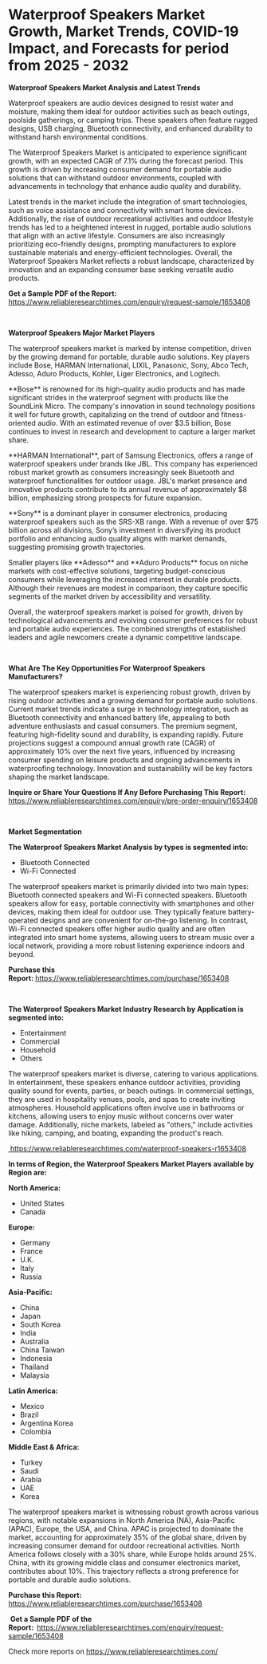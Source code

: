 <p><h1>Waterproof Speakers Market Growth, Market Trends, COVID-19 Impact, and Forecasts for period from 2025 - 2032</h1></p><p><strong>Waterproof Speakers Market Analysis and Latest Trends</strong></p>
<p><p>Waterproof speakers are audio devices designed to resist water and moisture, making them ideal for outdoor activities such as beach outings, poolside gatherings, or camping trips. These speakers often feature rugged designs, USB charging, Bluetooth connectivity, and enhanced durability to withstand harsh environmental conditions. </p><p>The Waterproof Speakers Market is anticipated to experience significant growth, with an expected CAGR of 7.1% during the forecast period. This growth is driven by increasing consumer demand for portable audio solutions that can withstand outdoor environments, coupled with advancements in technology that enhance audio quality and durability. </p><p>Latest trends in the market include the integration of smart technologies, such as voice assistance and connectivity with smart home devices. Additionally, the rise of outdoor recreational activities and outdoor lifestyle trends has led to a heightened interest in rugged, portable audio solutions that align with an active lifestyle. Consumers are also increasingly prioritizing eco-friendly designs, prompting manufacturers to explore sustainable materials and energy-efficient technologies. Overall, the Waterproof Speakers Market reflects a robust landscape, characterized by innovation and an expanding consumer base seeking versatile audio products.</p></p>
<p><strong>Get a Sample PDF of the Report:&nbsp;</strong> <a href="https://www.reliableresearchtimes.com/enquiry/request-sample/1653408?utm_campaign=3036&utm_medium=2&utm_source=Github&utm_content=ia&utm_term=05032025&utm_id=waterproof-speakers">https://www.reliableresearchtimes.com/enquiry/request-sample/1653408</a></p>
<p>&nbsp;</p>
<p><strong>Waterproof Speakers Major Market Players</strong></p>
<p><p>The waterproof speakers market is marked by intense competition, driven by the growing demand for portable, durable audio solutions. Key players include Bose, HARMAN International, LIXIL, Panasonic, Sony, Abco Tech, Adesso, Aduro Products, Kohler, Liger Electronics, and Logitech.</p><p>**Bose** is renowned for its high-quality audio products and has made significant strides in the waterproof segment with products like the SoundLink Micro. The company's innovation in sound technology positions it well for future growth, capitalizing on the trend of outdoor and fitness-oriented audio. With an estimated revenue of over $3.5 billion, Bose continues to invest in research and development to capture a larger market share.</p><p>**HARMAN International**, part of Samsung Electronics, offers a range of waterproof speakers under brands like JBL. This company has experienced robust market growth as consumers increasingly seek Bluetooth and waterproof functionalities for outdoor usage. JBL's market presence and innovative products contribute to its annual revenue of approximately $8 billion, emphasizing strong prospects for future expansion.</p><p>**Sony** is a dominant player in consumer electronics, producing waterproof speakers such as the SRS-XB range. With a revenue of over $75 billion across all divisions, Sony’s investment in diversifying its product portfolio and enhancing audio quality aligns with market demands, suggesting promising growth trajectories.</p><p>Smaller players like **Adesso** and **Aduro Products** focus on niche markets with cost-effective solutions, targeting budget-conscious consumers while leveraging the increased interest in durable products. Although their revenues are modest in comparison, they capture specific segments of the market driven by accessibility and versatility. </p><p>Overall, the waterproof speakers market is poised for growth, driven by technological advancements and evolving consumer preferences for robust and portable audio experiences. The combined strengths of established leaders and agile newcomers create a dynamic competitive landscape.</p></p>
<p>&nbsp;</p>
<p><strong>What Are The Key Opportunities For Waterproof Speakers Manufacturers?</strong></p>
<p><p>The waterproof speakers market is experiencing robust growth, driven by rising outdoor activities and a growing demand for portable audio solutions. Current market trends indicate a surge in technology integration, such as Bluetooth connectivity and enhanced battery life, appealing to both adventure enthusiasts and casual consumers. The premium segment, featuring high-fidelity sound and durability, is expanding rapidly. Future projections suggest a compound annual growth rate (CAGR) of approximately 10% over the next five years, influenced by increasing consumer spending on leisure products and ongoing advancements in waterproofing technology. Innovation and sustainability will be key factors shaping the market landscape.</p></p>
<p><strong>Inquire or Share Your Questions If Any Before Purchasing This Report:</strong> <a href="https://www.reliableresearchtimes.com/enquiry/pre-order-enquiry/1653408?utm_campaign=3036&utm_medium=2&utm_source=Github&utm_content=ia&utm_term=05032025&utm_id=waterproof-speakers">https://www.reliableresearchtimes.com/enquiry/pre-order-enquiry/1653408</a></p>
<p>&nbsp;</p>
<p><strong>Market Segmentation</strong></p>
<p><strong>The Waterproof Speakers Market Analysis by types is segmented into:</strong></p>
<p><ul><li>Bluetooth Connected</li><li>Wi-Fi Connected</li></ul></p>
<p><p>The waterproof speakers market is primarily divided into two main types: Bluetooth connected speakers and Wi-Fi connected speakers. Bluetooth speakers allow for easy, portable connectivity with smartphones and other devices, making them ideal for outdoor use. They typically feature battery-operated designs and are convenient for on-the-go listening. In contrast, Wi-Fi connected speakers offer higher audio quality and are often integrated into smart home systems, allowing users to stream music over a local network, providing a more robust listening experience indoors and beyond.</p></p>
<p><strong>Purchase this Report:&nbsp;</strong><a href="https://www.reliableresearchtimes.com/purchase/1653408?utm_campaign=3036&utm_medium=2&utm_source=Github&utm_content=ia&utm_term=05032025&utm_id=waterproof-speakers">https://www.reliableresearchtimes.com/purchase/1653408</a></p>
<p>&nbsp;</p>
<p><strong>The Waterproof Speakers Market Industry Research by Application is segmented into:</strong></p>
<p><ul><li>Entertainment</li><li>Commercial</li><li>Household</li><li>Others</li></ul></p>
<p><p>The waterproof speakers market is diverse, catering to various applications. In entertainment, these speakers enhance outdoor activities, providing quality sound for events, parties, or beach outings. In commercial settings, they are used in hospitality venues, pools, and spas to create inviting atmospheres. Household applications often involve use in bathrooms or kitchens, allowing users to enjoy music without concerns over water damage. Additionally, niche markets, labeled as "others," include activities like hiking, camping, and boating, expanding the product's reach.</p></p>
<p><a href="https://www.reliableresearchtimes.com/waterproof-speakers-r1653408?utm_campaign=3036&utm_medium=2&utm_source=Github&utm_content=ia&utm_term=05032025&utm_id=waterproof-speakers">&nbsp;https://www.reliableresearchtimes.com/waterproof-speakers-r1653408</a></p>
<p><strong>In terms of Region, the Waterproof Speakers Market Players available by Region are:</strong></p>
<p>
    <p> <strong> North America: </strong>
        <ul>
            <li>United States</li>
            <li>Canada</li>
        </ul>
        </p> 
    <p> <strong> Europe: </strong>
        <ul>
            <li>Germany</li>
            <li>France</li>
            <li>U.K.</li>
            <li>Italy</li>
            <li>Russia</li>
        </ul>
        </p> 
    <p> <strong> Asia-Pacific: </strong>
        <ul>
            <li>China</li>
            <li>Japan</li>
            <li>South Korea</li>
            <li>India</li>
            <li>Australia</li>
            <li>China Taiwan</li>
            <li>Indonesia</li>
            <li>Thailand</li>
            <li>Malaysia</li>
        </ul>
        </p> 
    <p> <strong> Latin America: </strong>
        <ul>
            <li>Mexico</li>
            <li>Brazil</li>
            <li>Argentina Korea</li>
            <li>Colombia</li>
        </ul>
        </p> 
    <p> <strong> Middle East & Africa: </strong>
        <ul>
            <li>Turkey</li>
            <li>Saudi</li>
            <li>Arabia</li>
            <li>UAE</li>
            <li>Korea</li>
        </ul>
    </p>
    </p>
<p><p>The waterproof speakers market is witnessing robust growth across various regions, with notable expansions in North America (NA), Asia-Pacific (APAC), Europe, the USA, and China. APAC is projected to dominate the market, accounting for approximately 35% of the global share, driven by increasing consumer demand for outdoor recreational activities. North America follows closely with a 30% share, while Europe holds around 25%. China, with its growing middle class and consumer electronics market, contributes about 10%. This trajectory reflects a strong preference for portable and durable audio solutions.</p></p>
<p><strong>Purchase this Report: </strong><a href="https://www.reliableresearchtimes.com/purchase/1653408?utm_campaign=3036&utm_medium=2&utm_source=Github&utm_content=ia&utm_term=05032025&utm_id=waterproof-speakers">https://www.reliableresearchtimes.com/purchase/1653408</a></p>
<p>&nbsp;<strong>Get a Sample PDF of the Report:&nbsp;&nbsp;</strong><a href="https://www.reliableresearchtimes.com/enquiry/request-sample/1653408?utm_campaign=3036&utm_medium=2&utm_source=Github&utm_content=ia&utm_term=05032025&utm_id=waterproof-speakers">https://www.reliableresearchtimes.com/enquiry/request-sample/1653408</a></p>
<p><strong></strong></p>
<p>Check more reports on <a href="https://www.reliableresearchtimes.com/?utm_campaign=3036&utm_medium=2&utm_source=Github&utm_content=ia&utm_term=05032025&utm_id=waterproof-speakers">https://www.reliableresearchtimes.com/</a></p>